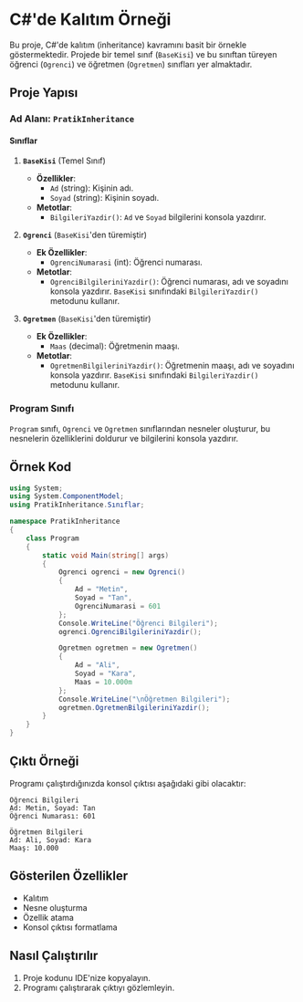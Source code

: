 # C#'de Kalıtım Örneği

Bu proje, C#'de kalıtım (inheritance) kavramını basit bir örnekle göstermektedir. Projede bir temel sınıf (`BaseKisi`) ve bu sınıftan türeyen öğrenci (`Ogrenci`) ve öğretmen (`Ogretmen`) sınıfları yer almaktadır.

## Proje Yapısı

### Ad Alanı: `PratikInheritance`

#### Sınıflar

1. **`BaseKisi`** (Temel Sınıf)
   - **Özellikler**:
     - `Ad` (string): Kişinin adı.
     - `Soyad` (string): Kişinin soyadı.
   - **Metotlar**:
     - `BilgileriYazdir()`: `Ad` ve `Soyad` bilgilerini konsola yazdırır.

2. **`Ogrenci`** (`BaseKisi`'den türemiştir)
   - **Ek Özellikler**:
     - `OgrenciNumarasi` (int): Öğrenci numarası.
   - **Metotlar**:
     - `OgrenciBilgileriniYazdir()`: Öğrenci numarası, adı ve soyadını konsola yazdırır. `BaseKisi` sınıfındaki `BilgileriYazdir()` metodunu kullanır.

3. **`Ogretmen`** (`BaseKisi`'den türemiştir)
   - **Ek Özellikler**:
     - `Maas` (decimal): Öğretmenin maaşı.
   - **Metotlar**:
     - `OgretmenBilgileriniYazdir()`: Öğretmenin maaşı, adı ve soyadını konsola yazdırır. `BaseKisi` sınıfındaki `BilgileriYazdir()` metodunu kullanır.

### Program Sınıfı
`Program` sınıfı, `Ogrenci` ve `Ogretmen` sınıflarından nesneler oluşturur, bu nesnelerin özelliklerini doldurur ve bilgilerini konsola yazdırır.

## Örnek Kod

```csharp
using System;
using System.ComponentModel;
using PratikInheritance.Sınıflar;

namespace PratikInheritance
{
    class Program
    {
        static void Main(string[] args)
        {
            Ogrenci ogrenci = new Ogrenci()
            {
                Ad = "Metin",
                Soyad = "Tan",
                OgrenciNumarasi = 601
            };
            Console.WriteLine("Öğrenci Bilgileri");
            ogrenci.OgrenciBilgileriniYazdir();

            Ogretmen ogretmen = new Ogretmen()
            {
                Ad = "Ali",
                Soyad = "Kara",
                Maas = 10.000m
            };
            Console.WriteLine("\nÖğretmen Bilgileri");
            ogretmen.OgretmenBilgileriniYazdir();
        }
    }
}
```

## Çıktı Örneği

Programı çalıştırdığınızda konsol çıktısı aşağıdaki gibi olacaktır:

```
Öğrenci Bilgileri
Ad: Metin, Soyad: Tan
Öğrenci Numarası: 601

Öğretmen Bilgileri
Ad: Ali, Soyad: Kara
Maaş: 10.000
```

## Gösterilen Özellikler
- Kalıtım
- Nesne oluşturma
- Özellik atama
- Konsol çıktısı formatlama

## Nasıl Çalıştırılır
1. Proje kodunu IDE'nize kopyalayın.
2. Programı çalıştırarak çıktıyı gözlemleyin.

